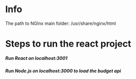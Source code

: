 # Info

The path to NGInx main folder:
/usr/share/nginx/html

# Steps to run the react project

##### Run React on localhost:3001
##### Run Node.js on localhost:3000 to load the budget api
